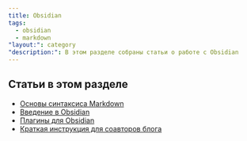 ```yaml
---
title: Obsidian
tags:
  - obsidian
  - markdown
"layout:": category
"description:": В этом разделе собраны статьи о работе с Obsidian
---
```

## Статьи в этом разделе

- [Основы синтаксиса Markdown](%D0%9E%D1%81%D0%BD%D0%BE%D0%B2%D1%8B%20%D1%81%D0%B8%D0%BD%D1%82%D0%B0%D0%BA%D1%81%D0%B8%D1%81%D0%B0%20Markdown.md)
- [Введение в Obsidian](%D0%92%D0%B2%D0%B5%D0%B4%D0%B5%D0%BD%D0%B8%D0%B5%20%D0%B2%20Obsidian.md)
- [Плагины для Obsidian](%D0%9F%D0%BB%D0%B0%D0%B3%D0%B8%D0%BD%D1%8B%20%D0%B4%D0%BB%D1%8F%20Obsidian.md)
- [Краткая инструкция для соавторов блога](%D0%9A%D1%80%D0%B0%D1%82%D0%BA%D0%B0%D1%8F%20%D0%B8%D0%BD%D1%81%D1%82%D1%80%D1%83%D0%BA%D1%86%D0%B8%D1%8F%20%D0%B4%D0%BB%D1%8F%20%D1%81%D0%BE%D0%B0%D0%B2%D1%82%D0%BE%D1%80%D0%BE%D0%B2%20%D0%B1%D0%BB%D0%BE%D0%B3%D0%B0.md)